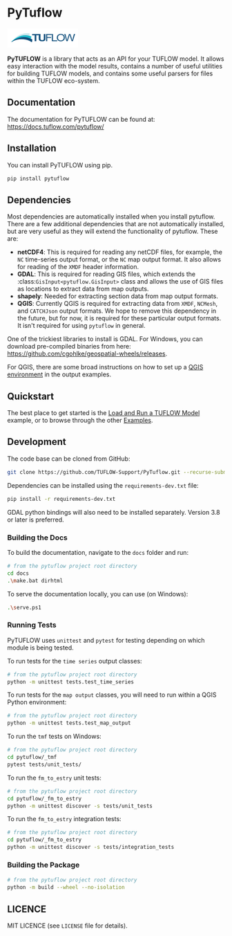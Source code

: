 # PyTuflow

![](docs/assets/TUFLOW.png)

**PyTUFLOW** is a library that acts as an API for your TUFLOW model. It allows easy interaction with the model results,
contains a number of useful utilities for building TUFLOW models, and contains some useful parsers for files within the
TUFLOW eco-system.

## Documentation

The documentation for PyTUFLOW can be found at: https://docs.tuflow.com/pytuflow/

## Installation

You can install PyTUFLOW using pip.

```bash
pip install pytuflow
```

## Dependencies

Most dependencies are automatically installed when you install pytuflow. There are a few additional dependencies
that are not automatically installed, but are very useful as they will extend the functionality of pytuflow. These
are:

- **netCDF4**: This is required for reading any netCDF files, for example, the ``NC`` time-series output format, or
  the ``NC`` map output format. It also allows for reading of the ``XMDF`` header information.
- **GDAL**: This is required for reading GIS files, which extends the :class:`GisInput<pytuflow.GisInput>` class and
  allows the use of GIS files as locations to extract data from map outputs.
- **shapely**: Needed for extracting section data from map output formats.
- **QGIS**: Currently QGIS is required for extracting data from `XMDF`, `NCMesh`,
  and `CATCHJson` output formats. We hope to remove this dependency in the future,
  but for now, it is required for these particular output formats. It isn't required for using ``pytuflow`` in general.

One of the trickiest libraries to install is GDAL. For Windows, you can download pre-compiled binaries from
here: https://github.com/cgohlke/geospatial-wheels/releases.

For QGIS, there are some broad instructions on how to set up a [QGIS environment](https://docs.tuflow.com/pytuflow/examples/working_with_tuflow_outputs/#qgis-environment) in the output examples.

## Quickstart

The best place to get started is the [Load and Run a TUFLOW Model](https://docs.tuflow.com/pytuflow/examples/tcf_load_and_run/) example, or to browse through the other
[Examples](https://docs.tuflow.com/pytuflow/examples/).

## Development

The code base can be cloned from GitHub:

```bash
git clone https://github.com/TUFLOW-Support/PyTuflow.git --recurse-submodules
```

Dependencies can be installed using the `requirements-dev.txt` file:

```bash
pip install -r requirements-dev.txt
```

GDAL python bindings will also need to be installed separately. Version 3.8 or later is preferred.

### Building the Docs

To build the documentation, navigate to the `docs` folder and run:

```bash
# from the pytuflow project root directory
cd docs
.\make.bat dirhtml
```

To serve the documentation locally, you can use (on Windows):

```bash
.\serve.ps1
```

### Running Tests

PyTUFLOW uses `unittest` and `pytest` for testing depending on which module is being tested.

To run tests for the `time series` output classes:

```bash
# from the pytuflow project root directory
python -m unittest tests.test_time_series
```

To run tests for the `map output` classes, you will need to run within a QGIS Python environment:

```bash
# from the pytuflow project root directory
python -m unittest tests.test_map_output
```

To run the `tmf` tests on Windows:

```bash
# from the pytuflow project root directory
cd pytuflow/_tmf
pytest tests/unit_tests/
```

To run the `fm_to_estry` unit tests:

```bash
# from the pytuflow project root directory
cd pytuflow/_fm_to_estry
python -m unittest discover -s tests/unit_tests
```

To run the `fm_to_estry` integration tests:

```bash
# from the pytuflow project root directory
cd pytuflow/_fm_to_estry
python -m unittest discover -s tests/integration_tests
```

### Building the Package

```bash
# from the pytuflow project root directory
python -m build --wheel --no-isolation
```

## LICENCE

MIT LICENCE (see `LICENSE` file for details).
